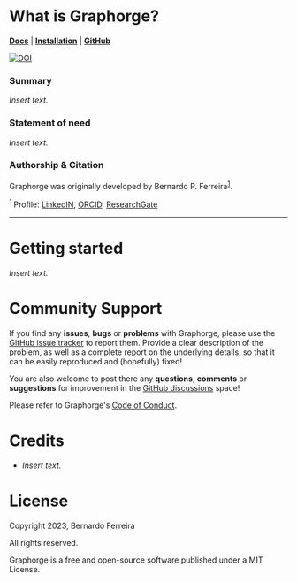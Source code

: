 
# What is Graphorge?

[**Docs**](https://)
| [**Installation**](https://)
| [**GitHub**](https://)

[![DOI](https://joss.theoj.org/papers/10.21105/joss.05594/status.svg)](https://doi.org/10.21105/joss.05594)

### Summary

_Insert text._

### Statement of need

_Insert text._

### Authorship & Citation
Graphorge was originally developed by Bernardo P. Ferreira<sup>[1](#f1)</sup>.

<sup id="f1"> 1 </sup> Profile: [LinkedIN](https://www.linkedin.com/in/bpferreira/), [ORCID](https://orcid.org/0000-0001-5956-3877), [ResearchGate](https://www.researchgate.net/profile/Bernardo-Ferreira-11?ev=hdr_xprf)

----

# Getting started

_Insert text._

# Community Support

If you find any **issues**, **bugs** or **problems** with Graphorge, please use the [GitHub issue tracker](https://github.com/BernardoFerreira/graphorge/issues) to report them. Provide a clear description of the problem, as well as a complete report on the underlying details, so that it can be easily reproduced and (hopefully) fixed!

You are also welcome to post there any **questions**, **comments** or **suggestions** for improvement in the [GitHub discussions](https://github.com/BernardoFerreira/graphorge/discussions) space!

Please refer to Graphorge's [Code of Conduct](https://github.com/BernardoFerreira/graphorge/blob/master/CODE_OF_CONDUCT.md).


# Credits

* _Insert text._


# License

Copyright 2023, Bernardo Ferreira

All rights reserved.

Graphorge is a free and open-source software published under a MIT License.

